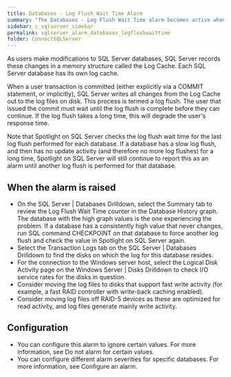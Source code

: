 ```yaml
---
title: ﻿Databases - Log Flush Wait Time Alarm
summary: "The Databases - Log Flush Wait Time alarm becomes active when the duration of the last log flush for a database exceeds a threshold."
sidebar: c_sqlserver_sidebar
permalink: sqlserver_alarm_databases_logflushwaittime
folder: ConnectSQLServer
---
```



As users make modifications to SQL Server databases, SQL Server records these changes in a memory structure called the Log Cache. Each SQL Server database has its own log cache.

When a user transaction is committed (either explicitly via a COMMIT statement, or implicitly), SQL Server writes all changes from the Log Cache out to the log files on disk. This process is termed a log flush. The user that issued the commit must wait until the log flush is complete before they can continue. If the log flush takes a long time, this will degrade the user's response time.

Note that Spotlight on SQL Server checks the log flush wait time for the last log flush performed for each database. If a database has a slow log flush, and then has no update activity (and therefore no more log flushes) for a long time, Spotlight on SQL Server will still continue to report this as an alarm until another log flush is performed for that database.

## When the alarm is raised

* On the SQL Server \| Databases Drilldown, select the Summary tab to review the Log Flush Wait Time counter in the Database History graph. The database with the high graph values is the one experiencing the problem. If a database has a consistently high value that never changes, run SQL command CHECKPOINT on that database to force another log flush and check the value in Spotlight on SQL Server again.
* Select the Transaction Logs tab on the SQL Server \| Databases Drilldown to find the disks on which the log for this database resides.
* For the connection to the Windows server host, select the Logical Disk Activity page on the Windows Server \| Disks Drilldown to check I/O service rates for the disks in question.
* Consider moving the log files to disks that support fast write activity (for example, a fast RAID controller with write-back caching enabled).
* Consider moving log files off RAID-5 devices as these are optimized for read activity, and log files generate mainly write activity.

## Configuration

* You can configure this alarm to ignore certain values. For more information, see Do not alarm for certain values.
* You can configure different alarm severities for specific databases. For more information, see Configure an alarm.
